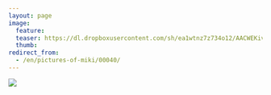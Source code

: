 ```yaml
---
layout: page
image:
  feature:
  teaser: https://dl.dropboxusercontent.com/sh/ea1wtnz7z734o12/AACWEKivqLx23wFGUbq_eyRta/mikin-kuvat/2/DSC23679-245px.jpg
  thumb:
redirect_from:
  - /en/pictures-of-miki/00040/
---
```


[![](https://dl.dropboxusercontent.com/sh/ea1wtnz7z734o12/AAA0p8X0NvzPB1nP44O74rPZa/mikin-kuvat/2/DSC23679-800px.jpg)](https://dl.dropboxusercontent.com/sh/ea1wtnz7z734o12/AAAohURHNIjvr80qYC1NH_7Za/mikin-kuvat/2/DSC23679.jpg)
